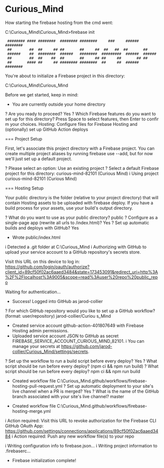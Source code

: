 # Curious_Mind

How starting the firebase hosting from the cmd went:

C:\Curious_Mind\Curious_Mind>firebase init

     ######## #### ########  ######## ########     ###     ######  ########
     ##        ##  ##     ## ##       ##     ##  ##   ##  ##       ##
     ######    ##  ########  ######   ########  #########  ######  ######
     ##        ##  ##    ##  ##       ##     ## ##     ##       ## ##
     ##       #### ##     ## ######## ########  ##     ##  ######  ########

You're about to initialize a Firebase project in this directory:

  C:\Curious_Mind\Curious_Mind

Before we get started, keep in mind:

  * You are currently outside your home directory

? Are you ready to proceed? Yes
? Which Firebase features do you want to set up for this directory? Press Space to select features, then Enter to confir
m your choices. Hosting: Configure files for Firebase Hosting and (optionally) set up GitHub Action deploys

=== Project Setup

First, let's associate this project directory with a Firebase project.
You can create multiple project aliases by running firebase use --add,
but for now we'll just set up a default project.

? Please select an option: Use an existing project
? Select a default Firebase project for this directory: curious-mind-82101 (Curious Mind)
i  Using project curious-mind-82101 (Curious Mind)

=== Hosting Setup

Your public directory is the folder (relative to your project directory) that
will contain Hosting assets to be uploaded with firebase deploy. If you
have a build process for your assets, use your build's output directory.

? What do you want to use as your public directory? public
? Configure as a single-page app (rewrite all urls to /index.html)? Yes
? Set up automatic builds and deploys with GitHub? Yes
+  Wrote public/index.html

i  Detected a .git folder at C:\Curious_Mind
i  Authorizing with GitHub to upload your service account to a GitHub repository's secrets store.

Visit this URL on this device to log in:
https://github.com/login/oauth/authorize?client_id=89cf50f02ac6aaed3484&state=173453091&redirect_uri=http%3A%2F%2Flocalhost%3A9005&scope=read%3Auser%20repo%20public_repo

Waiting for authentication...

+  Success! Logged into GitHub as jarod-collier

? For which GitHub repository would you like to set up a GitHub workflow? (format: user/repository) jarod-collier/Curiou
s_Mind

+  Created service account github-action-401807649 with Firebase Hosting admin permissions.
+  Uploaded service account JSON to GitHub as secret FIREBASE_SERVICE_ACCOUNT_CURIOUS_MIND_82101.
i  You can manage your secrets at https://github.com/jarod-collier/Curious_Mind/settings/secrets.

? Set up the workflow to run a build script before every deploy? Yes
? What script should be run before every deploy? (npm ci && npm run build)
? What script should be run before every deploy? npm ci && npm run build

+  Created workflow file C:\Curious_Mind\.github/workflows/firebase-hosting-pull-request.yml
? Set up automatic deployment to your site's live channel when a PR is merged? Yes
? What is the name of the GitHub branch associated with your site's live channel? master

+  Created workflow file C:\Curious_Mind\.github/workflows/firebase-hosting-merge.yml

i  Action required: Visit this URL to revoke authorization for the Firebase CLI GitHub OAuth App:
https://github.com/settings/connections/applications/89cf50f02ac6aaed3484
i  Action required: Push any new workflow file(s) to your repo

i  Writing configuration info to firebase.json...
i  Writing project information to .firebaserc...

+  Firebase initialization complete!
